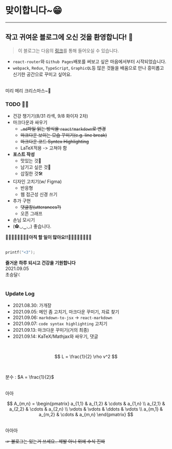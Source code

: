 # 맞이합니다~😁
---
## 작고 귀여운 블로그에 오신 것을 환영합니다! 🔮

> 이 블로그는 다음의 [링크](https://blog.crescent.dev)를 통해 들어오실 수 있습니다.

- `react-router`와 `Github Pages`배포를 써보고 싶은 마음에서부터 시작되었습니다.
- `webpack`, `Redux`, `TypeScript`, `GraphicQL`등 많은 것들을 배움으로 만나 흥미롭고 신기한 공간으로 꾸미고 싶어요.
<br/>
미리 메리 크리스마스~🎄

<br/>

### TODO 🧙‍♂️
* 건강 챙기기(8/31 라섹, 9/8 화이자 2차)
* 마크다운과 싸우기
  * ~~`.md`파일 읽는 방식을 `react*markdown`로 변경~~
  * ~~마크다운 보이는 모습 꾸미기(e.g. line break)~~
  * ~~마크다운 코드 Syntex Highlighting~~
  * LaTeX적용 -> 고쳐야 함
* **포스트 작성**
  * 맛있는 것🍞
  * 남기고 싶은 것💾
  * 삽질한 것🛠
* 디자인 고치기(w/ Figma)
  * 반응형
  * 웹 접근성 신경 쓰기
* 추가 구현
  * ~~댓글창(utterances?)~~
  * 오픈 그래프
* 손님 모시기
* (✿◡‿◡) 좋습니다.

**🏃‍♂️🏃‍♀️🏃‍♂️🏃‍♀️아직 할 일이 많아요!!🏃‍♂️🏃‍♀️🏃‍♂️🏃‍♀️** <br/> 
<br/>

```c
printf("<3");
```
**즐거운 하루 되시고 건강을 기원합니다** <br/>
2021.09.05 <br/>
초승달☾ <br/>
<br/>

### Update Log
- 2021.08.30: 가개장
- 2021.09.05: 메인 좀 고치기, 마크다운 꾸미기, 자료 찾기
- 2021.09.06: `markdown-to-jsx` -> `react-markdown`
- 2021.09.07: `code syntax highlighting` 고치기
- 2021.09.13: 마크다운 꾸미기(거의 최종)
- 2021.09.14: KaTeX/Mathjax와 싸우기, 댓글

<br/>

$$ L = \frac{1}{2} \rho v^2 $$

<br/>

분수 : $A = \frac{1}{2}$

<br/>
아아 
<br/>

$$ 
A_{m,n} =
 \begin{pmatrix}
  a_{1,1} & a_{1,2} & \cdots & a_{1,n} \\
  a_{2,1} & a_{2,2} & \cdots & a_{2,n} \\
  \vdots  & \vdots  & \ddots & \vdots  \\
  a_{m,1} & a_{m,2} & \cdots & a_{m,n}
 \end{pmatrix} 
$$

<br/>
아아아

<br/>

~~☞ 블로그는 있는거 쓰세요.. 제발 아니 위에 수식 진짜~~